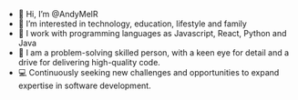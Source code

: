 - 👋 Hi, I’m @AndyMelR
- 👀 I’m interested in technology, education, lifestyle and family
- 🌱 I work with programming languages as Javascript, React, Python and Java
- 🧐 I am a problem-solving skilled person, with a keen eye for detail and a drive for delivering high-quality code. 
- 💻 Continuously seeking new challenges and opportunities to expand expertise in software development.

<!---
AndyMelR/AndyMelR is a ✨ special ✨ repository because its `README.md` (this file) appears on your GitHub profile.
You can click the Preview link to take a look at your changes.
--->
